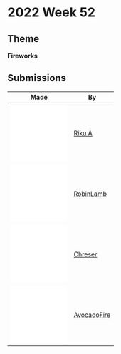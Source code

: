 # 2022 Week 52


## Theme

**Fireworks**


## Submissions

| Made | By |
|------|----|
| <img src="./RikuA/fireworksLowPoly.gif" height="128" /> | [Riku A](./RikuA/) |
| <img src="./RobinLamb/fireworks.gif" height="128" /> | [RobinLamb](./RobinLamb/) | --> missing blend
| <img src="./Chreser/ChreserFirework0001.gif" height="128" /> | [Chreser](./Chreser/) |
| <img src="./AvocadoFire/Fireworks.gif" height="128" /> | [AvocadoFire](./AvocadoFire/) |
